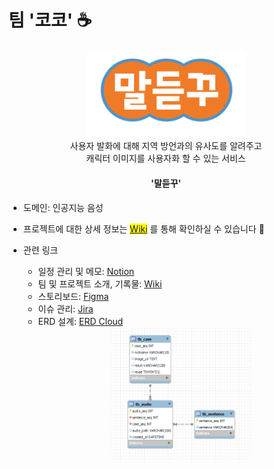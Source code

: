 # 팀 '코코' ☕
<div align=center><img src="/assets/logo2.png" width="50%"></div>

<div align=center>사용자 발화에 대해 지역 방언과의 유사도를 알려주고<br>캐릭터 이미지를 사용자화 할 수 있는 서비스 <h4>'말듣꾸'</h4></div>

- 도메인: 인공지능 음성
- 프로젝트에 대한 상세 정보는 <mark><a href="https://lab.ssafy.com/s06-ai-speech-sub2/S06P22A203/-/wikis/home">Wiki</a></mark> 를 통해 확인하실 수 있습니다 🙂


- 관련 링크
    - 일정 관리 및 메모: [Notion](https://www.notion.so/2-3-6831bb2eec164531af14b0296e39d1aa)
    - 팀 및 프로젝트 소개, 기록물: [Wiki](https://lab.ssafy.com/s06-ai-speech-sub2/S06P22A203/-/wikis/home)
    - 스토리보드: [Figma](https://www.figma.com/file/R3nBd2AO4kMK2cPeYSM5zh/Team_COCO-team-library?node-id=411%3A3)
    - 이슈 관리: [Jira](https://jira.ssafy.com/secure/RapidBoard.jspa?rapidView=11328&projectKey=S06P22A203&view=planning.nodetail&issueLimit=100)
    - ERD 설계: [ERD Cloud](https://www.erdcloud.com/d/M2S4jr4ra8ruhDFGX)
      <div align=center><img src="/assets/ERD.png" width="50%"></div>



